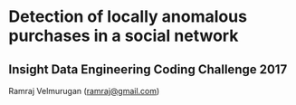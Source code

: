 # Detection of locally anomalous purchases in a social network
## Insight Data Engineering Coding Challenge 2017
Ramraj Velmurugan (ramraj@gmail.com)
